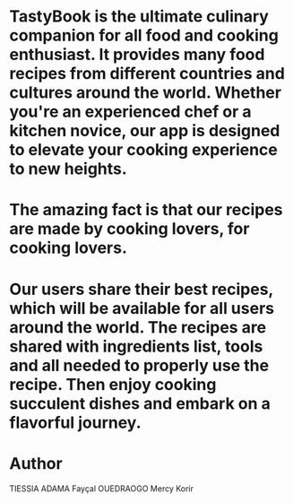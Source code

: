 # TastyBook is the ultimate culinary companion for all food and cooking enthusiast. It provides many food recipes from different countries and cultures around the world. Whether you're an experienced chef or a kitchen novice, our app is designed to elevate your cooking experience to new heights.

 # The amazing fact is that our recipes are made by cooking lovers, for cooking lovers.

#	Our users share their best recipes, which will be available for all users around the world. The recipes are shared with ingredients list, tools and all needed to properly use the recipe. Then enjoy cooking succulent dishes and embark on a flavorful journey.

# Author

TIESSIA ADAMA
Fayçal OUEDRAOGO
Mercy Korir
